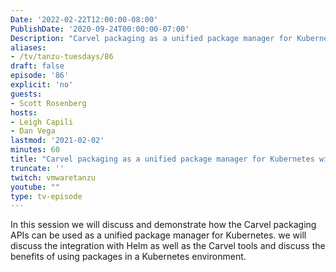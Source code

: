 ```yaml
---
Date: '2022-02-22T12:00:00-08:00'
PublishDate: '2020-09-24T00:00:00-07:00'
Description: "Carvel packaging as a unified package manager for Kubernetes with Scott Rosenberg"
aliases:
- /tv/tanzu-tuesdays/86
draft: false
episode: '86'
explicit: 'no'
guests:
- Scott Rosenberg
hosts:
- Leigh Capili
- Dan Vega
lastmod: '2021-02-02'
minutes: 60
title: "Carvel packaging as a unified package manager for Kubernetes with Scott Rosenberg"
truncate: ''
twitch: vmwaretanzu
youtube: ""
type: tv-episode
---
```


In this session we will discuss and demonstrate how the Carvel packaging APIs can be used as a unified package manager for Kubernetes. we will discuss the integration with Helm as well as the Carvel tools and discuss the benefits of using packages in a Kubernetes environment.